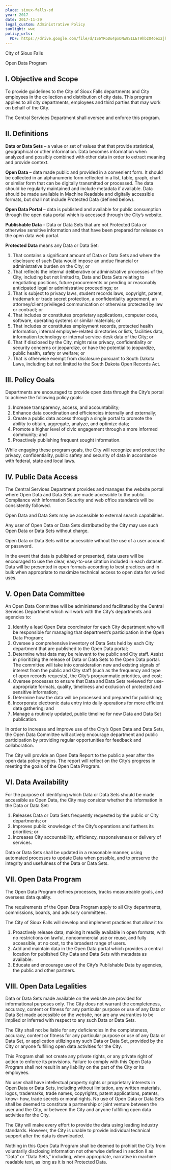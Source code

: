 ```yaml
---
place: sioux-falls-sd
year: 2017
date: 2017-11-29
legal_custom: Administrative Policy
sunlight: wwc
policy_urls:
  PDF: https://drive.google.com/file/d/1S6YRGDu4pxDNw9SILET9hbzO4oex2jhw/view?usp=sharing
---
```


City of Sioux Falls

Open Data Program

## I. Objective and Scope

To provide guidelines to the City of Sioux Falls departments and City employees in the collection and distribution of city data. This program applies to all city departments, employees and third parties that may work on behalf of the City.

The Central Services Department shall oversee and enforce this program.

## II. Definitions

**Data or Data Sets** – a value or set of values that that provide statistical, geographical or other information. Data becomes information when analyzed and possibly combined with other data in order to extract meaning and provide context.

**Open Data** – data made public and provided in a convenient form.  It should be collected in an alphanumeric form reflected in a list, table, graph, chart or similar form that can be digitally transmitted or processed. The data should be regularly maintained and include metadata if available. Data should be made available in Machine Readable and digitally accessible formats, but shall not include Protected Data (defined below).

**Open Data Portal** – data is published and available for public consumption through the open data portal which is accessed through the City’s website.

**Publishable Data** - Data or Data Sets that are not Protected Data or otherwise sensitive information and that have been prepared for release on the open data web portal.

**Protected Data** means any Data or Data Set:
1. That contains a significant amount of Data or Data Sets and where the disclosure of such Data would impose an undue financial or administrative burden on the City; or
2. That reflects the internal deliberative or administrative processes of the City, including but not limited to, Data and Data Sets relating to negotiating positions, future procurements or pending or reasonably anticipated legal or administrative proceedings; or
3. That is subject to privacy laws, student records laws, copyright, patent, trademark or trade secret protection, a confidentiality agreement, an attorney/client privileged communication or otherwise protected by law or contract; or
4. That includes or constitutes proprietary applications, computer code, software, operating systems or similar materials; or
5. That includes or constitutes employment records, protected health information, internal employee-related directories or lists, facilities data, information technology or internal service-desk data of the City; or
6. That if disclosed by the City, might raise privacy, confidentiality or security concerns or jeopardize, or have the potential to jeopardize, public health, safety or welfare; or
7. That is otherwise exempt from disclosure pursuant to South Dakota Laws, including but not limited to the South Dakota Open Records Act.

## III. Policy Goals

Departments are encouraged to provide open data through the City’s portal to achieve the following policy goals:
1. Increase transparency, access, and accountability;
2. Enhance data coordination and efficiencies internally and externally;
3. Create a public data access through a single portal to promote the ability to obtain, aggregate, analyze, and optimize data;
4. Promote a higher level of civic engagement through a more informed community; and
5. Proactively publishing frequent sought information.

While engaging these program goals, the City will recognize and protect the privacy, confidentiality, public safety and security of data in accordance with federal, state and local laws.

## IV. Public Data Access

The Central Services Department provides and manages the website portal where Open Data and Data Sets are made accessible to the public. Compliance with Information Security and web office standards will be consistently followed.

Open Data and Data Sets may be accessible to external search capabilities.

Any user of Open Data or Data Sets distributed by the City may use such Open Data or Data Sets without charge.

Open Data or Data Sets will be accessible without the use of a user account or password.

In the event that data is published or presented, data users will be encouraged to use the clear, easy-to-use citation included in each dataset. Data will be presented in open formats according to best practices and in bulk when appropriate to maximize technical access to open data for varied uses.

## V. Open Data Committee

An Open Data Committee will be administered and facilitated by the Central Services Department which will work with the City’s departments and agencies to:

1. Identify a lead Open Data coordinator for each City department who will be responsible for managing that department’s participation in the Open Data Program;
2. Oversee a comprehensive inventory of Data Sets held by each City department that are published to the Open Data portal;
3. Determine what data may be relevant to the public and City staff.  Assist in prioritizing the release of Data or Data Sets to the Open Data portal. The committee will take into consideration new and existing signals of interest from the public and City staff (such as the frequency and type of open records requests), the City’s programmatic priorities, and cost;
4. Oversee processes to ensure that Data and Data Sets reviewed for use-appropriate formats, quality, timeliness and exclusion of protected and sensitive information;
5. Determine how the data will be processed and prepared for publishing;
6. Incorporate electronic data entry into daily operations for more efficient data gathering; and
7. Manage a routinely updated, public timeline for new Data and Data Set publication.

In order to increase and improve use of the City’s Open Data and Data Sets, the Open Data Committee will actively encourage department and public participation by providing regular opportunities for feedback and collaboration.

The City will provide an Open Data Report to the public a year after the open data policy begins. The report will reflect on the City’s progress in meeting the goals of the Open Data Program.

## VI. Data Availability

For the purpose of identifying which Data or Data Sets should be made accessible as Open Data, the City may consider whether the information in the Data or Data Set:
1. Releases Data or Data Sets frequently requested by the public or City departments; or
2. Improves public knowledge of the City’s operations and furthers its priorities; or
3. Increases City accountability, efficiency, responsiveness or delivery of services.

Data or Data Sets shall be updated in a reasonable manner, using automated processes to update Data when possible, and to preserve the integrity and usefulness of the Data or Data Sets.

## VII. Open Data Program

The Open Data Program defines processes, tracks measureable goals, and oversees data quality.

The requirements of the Open Data Program apply to all City departments, commissions, boards, and advisory committees.

The City of Sioux Falls will develop and implement practices that allow it to:
1. Proactively release data, making it readily available in open formats, with no restrictions on lawful, noncommercial use or reuse, and fully accessible, at no cost, to the broadest range of users.
2. Add and maintain data in the Open Data portal which provides a central location for published City Data and Data Sets with metadata as available.
3. Educate and encourage use of the City’s Publishable Data by agencies, the public and other partners.

## VIII. Open Data Legalities

Data or Data Sets made available on the website are provided for informational purposes only. The City does not warrant the completeness, accuracy, content or fitness for any particular purpose or use of any Data or Data Set made accessible on the website, nor are any warranties to be implied or inferred with respect to any such Data or Data Sets.

The City shall not be liable for any deficiencies in the completeness, accuracy, content or fitness for any particular purpose or use of any Data or Data Set, or application utilizing any such Data or Data Set, provided by the City or anyone fulfilling open data activities for the City.

This Program shall not create any private rights, or any private right of action to enforce its provisions. Failure to comply with this Open Data Program shall not result in any liability on the part of the City or its employees.

No user shall have intellectual property rights or proprietary interests in Open Data or Data Sets, including without limitation, any written materials, logos, trademarks, trade names, copyrights, patent applications, patents, know- how, trade secrets or moral rights. No use of Open Data or Data Sets shall be deemed to constitute a partnership or joint venture between the user and the City, or between the City and anyone fulfilling open data activities for the City.

The City will make every effort to provide the data using leading industry standards. However, the City is unable to provide individual technical support after the data is downloaded.

Nothing in this Open Data Program shall be deemed to prohibit the City from voluntarily disclosing information not otherwise defined in section II as “Data” or “Data Sets,” including, when appropriate, narrative in machine readable text, as long as it is not Protected Data.
